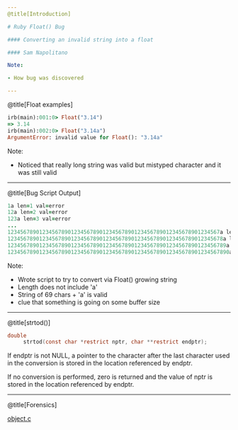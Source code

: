 ```yaml
---
@title[Introduction]

# Ruby Float() Bug

#### Converting an invalid string into a float

#### Sam Napolitano

Note:

- How bug was discovered

---
```

@title[Float examples]

```ruby
irb(main):001:0> Float("3.14")
=> 3.14
irb(main):002:0> Float("3.14a")
ArgumentError: invalid value for Float(): "3.14a"
```

Note:

- Noticed that really long string was valid but mistyped character and it was still valid

---
@title[Bug Script Output]

```ruby
1a len=1 val=error
12a len=2 val=error
123a len=3 val=error
...
1234567890123456789012345678901234567890123456789012345678901234567a len=67 val=error
12345678901234567890123456789012345678901234567890123456789012345678a len=68 val=error
123456789012345678901234567890123456789012345678901234567890123456789a len=69 val=1.234567890123457e+68
1234567890123456789012345678901234567890123456789012345678901234567890a len=70 val=1.234567890123457e+68
```

Note:

- Wrote script to try to convert via Float() growing string
- Length does not include 'a'
- String of 69 chars + 'a' is valid
- clue that something is going on some buffer size

---
@title[strtod()]

```C
double
     strtod(const char *restrict nptr, char **restrict endptr);
```

If endptr is not NULL, a pointer to the character after the last character used in the conversion is stored in the location referenced by endptr.

If no conversion is performed, zero is returned and the value of nptr is stored in the location referenced by endptr.

---
@title[Forensics]

[object.c](https://bugs.ruby-lang.org/projects/ruby-trunk/repository/revisions/63130/entry/object.c#L3232)
